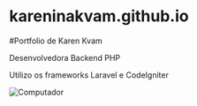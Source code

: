 # kareninakvam.github.io

#Portfolio de Karen Kvam

Desenvolvedora Backend PHP

Utilizo os frameworks Laravel e CodeIgniter 

![Computador](https://encrypted-tbn0.gstatic.com/images?q=tbn:ANd9GcQ7BTsIVy2qn67xYhwuol-HKgf3zp7-HMReVQ&usqp=CAU)
